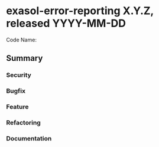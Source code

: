 # exasol-error-reporting X.Y.Z, released YYYY-MM-DD

Code Name: 

## Summary

### Security
### Bugfix
### Feature
### Refactoring
### Documentation
